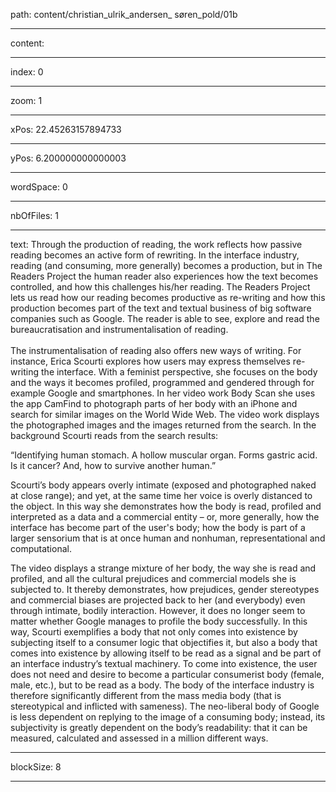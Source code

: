 path: content/christian_ulrik_andersen_ søren_pold/01b

----

content: 

----

index: 0

----

zoom: 1

----

xPos: 22.45263157894733

----

yPos: 6.200000000000003

----

wordSpace: 0

----

nbOfFiles: 1

----

text: Through the production of reading, the work reflects how passive reading becomes an active form of rewriting. In the interface industry, reading (and consuming, more generally) becomes a production, but in The Readers Project the human reader also experiences how the text becomes controlled, and how this challenges his/her reading. The Readers Project lets us read how our reading becomes productive as re-writing and how this production becomes part of the text and textual business of big software companies such as Google. The reader is able to see, explore and read the bureaucratisation and instrumentalisation of reading.  
<br>
The instrumentalisation of reading also offers new ways of writing. For instance, Erica Scourti explores how users may express themselves re-writing the interface. With a feminist perspective, she focuses on the body and the ways it becomes profiled, programmed and gendered through for example Google and smartphones. In her video work Body Scan she uses the app CamFind to photograph parts of her body with an iPhone and search for similar images on the World Wide Web. The video work displays the photographed images and the images returned from the search. In the background Scourti reads from the search results: 

“Identifying human stomach. A hollow muscular organ. Forms gastric acid. Is it cancer? And, how to survive another human.” 

Scourti’s body appears overly intimate (exposed and photographed naked at close range); and yet, at the same time her voice is overly distanced to the object. In this way she demonstrates how the body is read, profiled and interpreted as a data and a commercial entity – or, more generally, how the interface has become part of the user's body; how the body is part of a larger sensorium that is at once human and nonhuman, representational and computational.

The video displays a strange mixture of her body, the way she is read and profiled, and all the cultural prejudices and commercial models she is subjected to. It thereby demonstrates, how prejudices, gender stereotypes and commercial biases are projected back to her (and everybody) even through intimate, bodily interaction. However, it does no longer seem to matter whether Google manages to profile the body successfully. In this way, Scourti exemplifies a body that not only comes into existence by subjecting itself to a consumer logic that objectifies it, but also a body that comes into existence by allowing itself to be read as a signal and be part of an interface industry’s textual machinery. To come into existence, the user does not need and desire to become a particular consumerist body (female, male, etc.), but to be read as a body. The body of the interface industry is therefore significantly different from the mass media body (that is stereotypical and inflicted with sameness). The neo-liberal body of Google is less dependent on replying to the image of a consuming body; instead, its subjectivity is greatly dependent on the body’s readability: that it can be measured, calculated and assessed in a million different ways. 

----

blockSize: 8

----

